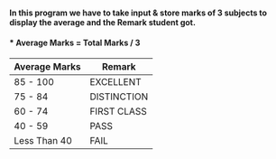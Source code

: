 
#### In this program we have to take input & store marks of 3 subjects to display the average and the Remark student got.

#### * Average Marks = Total Marks / 3

| Average Marks  | Remark |
| ------------- | ------------- |
| 85 - 100  | EXCELLENT  |
| 75 - 84  | DISTINCTION |
| 60 - 74  | FIRST CLASS |
| 40 - 59  | PASS |
| Less Than 40  | FAIL  |
